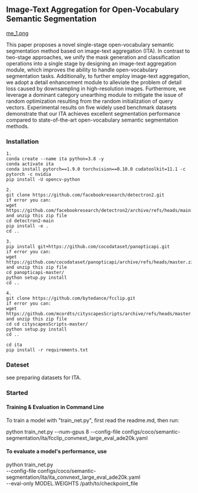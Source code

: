 



## Image-Text Aggregation for Open-Vocabulary Semantic Segmentation

[me_1.png](https://github.com/ccssyy2000/ITA/blob/main/me_1.png)

This paper proposes a novel single-stage open-vocabulary semantic segmentation method based on image-text aggregation (ITA). In contrast to two-stage approaches, we unify the mask generation and classification operations into a single stage by designing an image-text aggregation module, which improves the ability to handle open-vocabulary segmentation tasks. Additionally, to further employ image-text aggregation, we adopt a detail enhancement module to alleviate the problem of detail loss caused by downsampling in high-resolution images. Furthermore, we leverage a dominant category unearthing module to mitigate the issue of random optimization resulting from the random initialization of query vectors. Experimental results on five widely used benchmark datasets demonstrate that our ITA achieves excellent segmentation performance compared to state-of-the-art open-vocabulary semantic segmentation methods.



### Installation

```
1.
conda create --name ita python=3.8 -y
conda activate ita
conda install pytorch==1.9.0 torchvision==0.10.0 cudatoolkit=11.1 -c pytorch -c nvidia
pip install -U opencv-python
```

```
2.
git clone https://github.com/facebookresearch/detectron2.git
if error you can:
wget https://github.com/facebookresearch/detectron2/archive/refs/heads/main.zip
and unzip this zip file
cd detectron2-main
pip install -e .
cd ..
```

```
3.
pip install git+https://github.com/cocodataset/panopticapi.git
if error you can:
wget https://github.com/cocodataset/panopticapi/archive/refs/heads/master.zip
and unzip this zip file
cd panopticapi-master/
python setup.py install
cd ..
```

```
4.
git clone https://github.com/bytedance/fcclip.git
if error you can:
wget https://github.com/mcordts/cityscapesScripts/archive/refs/heads/master.zip
and unzip this zip file 
cd cd cityscapesScripts-master/
python setup.py install
cd ..
```

```
cd ita
pip install -r requirements.txt
```

### Dateset 

see preparing datasets for ITA.

### Started

#### Training & Evaluation in Command Line

To train a model with "train_net.py", first read the readme.md, then run:

python train_net.py --num-gpus 8 --config-file configs/coco/semantic-segmentation/ita/fcclip_convnext_large_eval_ade20k.yaml

#### To evaluate a model's performance, use

python train_net.py \
  --config-file configs/coco/semantic-segmentation/ita/ita_convnext_large_eval_ade20k.yaml \
  --eval-only MODEL.WEIGHTS /path/to/checkpoint_file
